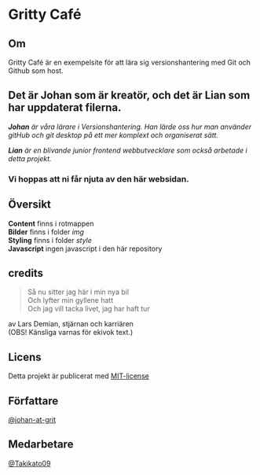 # Gritty Café

## Om
Gritty Café är en exempelsite för att lära sig versionshantering med Git och Github som host.

## Det är Johan som är kreatör, och det är Lian som har uppdaterat filerna.

**_Johan_** _är våra lärare i Versionshantering. Han lärde oss hur man använder gitHub och git desktop på ett mer komplext och organiserat sätt._

**_Lian_** _är en blivande junior frontend webbutvecklare som också arbetade i detta projekt._
### Vi hoppas att ni får njuta av den här websidan.

## Översikt
**Content** finns i rotmappen\
**Bilder** finns i folder *img*\
**Styling** finns i folder *style*\
**Javascript** ingen javascript i den här repository

## credits
> Så nu sitter jag här i min nya bil\
> Och lyfter min gyllene hatt\
> Och jag vill tacka livet, jag har haft tur

av Lars Demian, stjärnan och karriären\
(OBS! Känsliga varnas för ekivok text.)

## Licens
Detta projekt är publicerat med [MIT-license](https://opensource.org/licenses/MIT)

## Författare
[@johan-at-grit](https://github.com/johan-at-grit/)

## Medarbetare
[@Takikato09](https://github.com/Takikato09)

